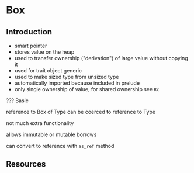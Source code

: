 # Box



## Introduction

- smart pointer
- stores value on the heap
- used to transfer ownership ("derivation") of large value without copying it
- used for trait object generic
- used to make sized type from unsized type
- automatically imported because included in prelude
- only single ownership of value, for shared ownership see `Rc`

??? Basic

reference to Box of Type can be coerced to reference to Type

not much extra functionality

allows immutable or mutable borrows

can convert to reference with `as_ref` method



## Resources

